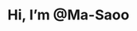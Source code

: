 
# Hi, I’m @Ma-Saoo
<!---
Ma-Saoo/Ma-Saoo is a ✨ special ✨ repository because its `README.md` (this file) appears on your GitHub profile.
You can click the Preview link to take a look at your changes.
--->
